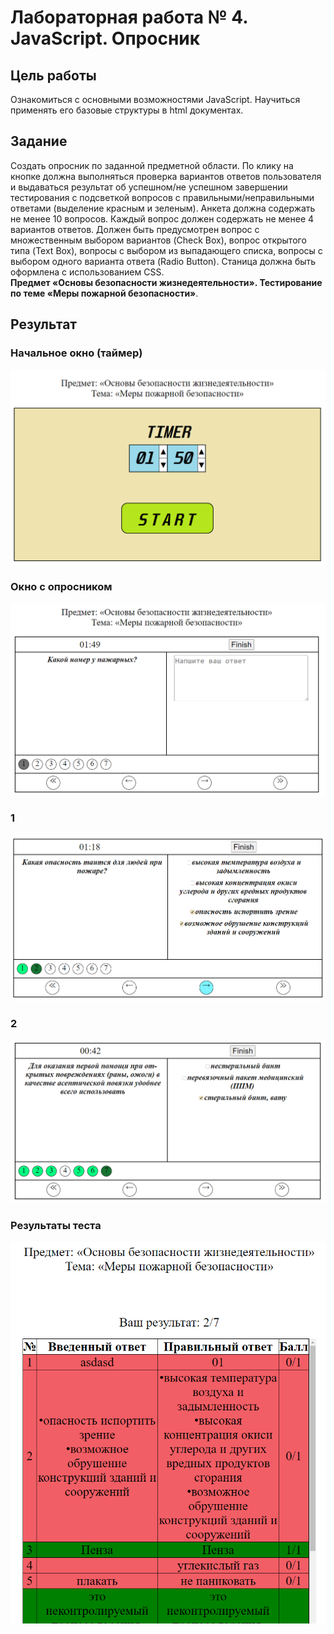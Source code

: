 # Лабораторная работа № 4. JavaScript. Опросник

## Цель работы
Ознакомиться с основными возможностями JavaScript. Научиться применять его базовые структуры в html документах.

## Задание
Создать опросник по заданной предметной области. По клику на кнопке должна выполняться проверка вариантов ответов пользователя и выдаваться результат об успешном/не успешном завершении тестирования с подсветкой вопросов с правильными/неправильными ответами (выделение красным и зеленым). Анкета должна содержать не менее 10 вопросов. Каждый вопрос должен содержать не менее 4 вариантов ответов. Должен быть предусмотрен вопрос с множественным выбором вариантов (Check Box), вопрос открытого типа (Text Box), вопросы с выбором из выпадающего списка, вопросы с выбором одного варианта ответа (Radio Button). Станица должна быть оформлена с использованием CSS.  
**Предмет «Основы безопасности жизнедеятельности». Тестирование по теме «Меры пожарной безопасности»**.

## Результат

### Начальное окно (таймер)
![](img/StartScreen.png)

### Окно с опросником
![](img/AfterStart.png)

### 1
![](img/1.png)

### 2
![](img/2.png)

### Результаты теста
![](img/Results.png)